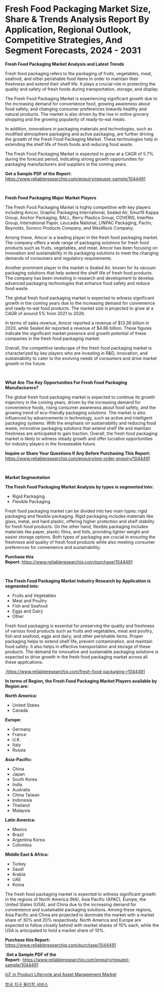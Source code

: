 <p><h1>Fresh Food Packaging Market Size, Share & Trends Analysis Report By Application, Regional Outlook, Competitive Strategies, And Segment Forecasts, 2024 - 2031</h1></p><p><strong>Fresh Food Packaging Market Analysis and Latest Trends</strong></p>
<p><p>Fresh food packaging refers to the packaging of fruits, vegetables, meat, seafood, and other perishable food items in order to maintain their freshness and extend their shelf life. It plays a crucial role in protecting the quality and safety of fresh foods during transportation, storage, and display.</p><p>The Fresh Food Packaging Market is experiencing significant growth due to the increasing demand for convenience food, growing awareness about food safety, and changing consumer preferences towards healthy and natural products. The market is also driven by the rise in online grocery shopping and the growing popularity of ready-to-eat meals.</p><p>In addition, innovations in packaging materials and technologies, such as modified atmosphere packaging and active packaging, are further driving the growth of the Fresh Food Packaging Market. These technologies help in extending the shelf life of fresh foods and reducing food waste.</p><p>The Fresh Food Packaging Market is expected to grow at a CAGR of 5.7% during the forecast period, indicating strong growth opportunities for packaging manufacturers and suppliers in the coming years.</p></p>
<p><strong>Get a Sample PDF of the Report:&nbsp;</strong> <a href="https://www.reliableresearchiq.com/enquiry/request-sample/1044491">https://www.reliableresearchiq.com/enquiry/request-sample/1044491</a></p>
<p>&nbsp;</p>
<p><strong>Fresh Food Packaging Major Market Players</strong></p>
<p><p>The Fresh Food Packaging Market is highly competitive with key players including Amcor, Graphic Packaging International, Sealed Air, Smurfit Kappa Group, Anchor Packaging, BALL, Berry Plastics Group, COVERIS, Interflex Group, International Paper, Leucadia National, LINPAC Packaging, Pactiv, Reynolds, Sonoco Products Company, and WestRock Company. </p><p>Among these, Amcor is a leading player in the fresh food packaging market. The company offers a wide range of packaging solutions for fresh food products such as fruits, vegetables, and meat. Amcor has been focusing on innovation and sustainability in its packaging solutions to meet the changing demands of consumers and regulatory requirements.</p><p>Another prominent player in the market is Sealed Air, known for its vacuum packaging solutions that help extend the shelf life of fresh food products. The company has been investing in research and development to develop advanced packaging technologies that enhance food safety and reduce food waste.</p><p>The global fresh food packaging market is expected to witness significant growth in the coming years due to the increasing demand for convenience and ready-to-eat food products. The market size is projected to grow at a CAGR of around 5% from 2021 to 2026.</p><p>In terms of sales revenue, Amcor reported a revenue of $13.36 billion in 2020, while Sealed Air reported a revenue of $4.86 billion. These figures indicate the significant market presence and growth potential of these companies in the fresh food packaging market.</p><p>Overall, the competitive landscape of the fresh food packaging market is characterized by key players who are investing in R&D, innovation, and sustainability to cater to the evolving needs of consumers and drive market growth in the future.</p></p>
<p>&nbsp;</p>
<p><strong>What Are The Key Opportunities For Fresh Food Packaging Manufacturers?</strong></p>
<p><p>The global fresh food packaging market is expected to continue its growth trajectory in the coming years, driven by the increasing demand for convenience foods, rising consumer awareness about food safety, and the growing trend of eco-friendly packaging solutions. The market is also influenced by advancements in technology, such as active and intelligent packaging systems. With the emphasis on sustainability and reducing food waste, innovative packaging solutions that extend shelf life and maintain freshness are anticipated to gain traction. Overall, the fresh food packaging market is likely to witness steady growth and offer lucrative opportunities for industry players in the foreseeable future.</p></p>
<p><strong>Inquire or Share Your Questions If Any Before Purchasing This Report:</strong> <a href="https://www.reliableresearchiq.com/enquiry/pre-order-enquiry/1044491">https://www.reliableresearchiq.com/enquiry/pre-order-enquiry/1044491</a></p>
<p>&nbsp;</p>
<p><strong>Market Segmentation</strong></p>
<p><strong>The Fresh Food Packaging Market Analysis by types is segmented into:</strong></p>
<p><ul><li>Rigid Packaging</li><li>Flexible Packaging</li></ul></p>
<p><p>Fresh food packaging market can be divided into two main types: rigid packaging and flexible packaging. Rigid packaging includes materials like glass, metal, and hard plastic, offering higher protection and shelf stability for fresh food products. On the other hand, flexible packaging includes materials like paper, plastic films, and foils, providing lighter weight and easier storage options. Both types of packaging are crucial in ensuring the freshness and quality of fresh food products while also meeting consumer preferences for convenience and sustainability.</p></p>
<p><strong>Purchase this Report:&nbsp;</strong><a href="https://www.reliableresearchiq.com/purchase/1044491">https://www.reliableresearchiq.com/purchase/1044491</a></p>
<p>&nbsp;</p>
<p><strong>The Fresh Food Packaging Market Industry Research by Application is segmented into:</strong></p>
<p><ul><li>Fruits and Vegetables</li><li>Meat and Poultry</li><li>Fish and Seafood</li><li>Eggs and Dairy</li><li>Other</li></ul></p>
<p><p>Fresh food packaging is essential for preserving the quality and freshness of various food products such as fruits and vegetables, meat and poultry, fish and seafood, eggs and dairy, and other perishable items. Proper packaging helps to extend shelf life, prevent contamination, and maintain food safety. It also helps in effective transportation and storage of these products. The demand for innovative and sustainable packaging solutions is expected to drive growth in the fresh food packaging market across all these applications.</p></p>
<p><a href="https://www.reliableresearchiq.com/fresh-food-packaging-r1044491">&nbsp;https://www.reliableresearchiq.com/fresh-food-packaging-r1044491</a></p>
<p><strong>In terms of Region, the Fresh Food Packaging Market Players available by Region are:</strong></p>
<p>
    <p> <strong> North America: </strong>
        <ul>
            <li>United States</li>
            <li>Canada</li>
        </ul>
        </p> 
    <p> <strong> Europe: </strong>
        <ul>
            <li>Germany</li>
            <li>France</li>
            <li>U.K.</li>
            <li>Italy</li>
            <li>Russia</li>
        </ul>
        </p> 
    <p> <strong> Asia-Pacific: </strong>
        <ul>
            <li>China</li>
            <li>Japan</li>
            <li>South Korea</li>
            <li>India</li>
            <li>Australia</li>
            <li>China Taiwan</li>
            <li>Indonesia</li>
            <li>Thailand</li>
            <li>Malaysia</li>
        </ul>
        </p> 
    <p> <strong> Latin America: </strong>
        <ul>
            <li>Mexico</li>
            <li>Brazil</li>
            <li>Argentina Korea</li>
            <li>Colombia</li>
        </ul>
        </p> 
    <p> <strong> Middle East & Africa: </strong>
        <ul>
            <li>Turkey</li>
            <li>Saudi</li>
            <li>Arabia</li>
            <li>UAE</li>
            <li>Korea</li>
        </ul>
    </p>
    </p>
<p><p>The fresh food packaging market is expected to witness significant growth in the regions of North America (NA), Asia Pacific (APAC), Europe, the United States (USA), and China due to the increasing demand for convenience and sustainable packaging solutions. Among these regions, Asia Pacific and China are projected to dominate the market with a market share of 30% and 20% respectively. North America and Europe are expected to follow closely behind with market shares of 15% each, while the USA is anticipated to hold a market share of 10%.</p></p>
<p><strong>Purchase this Report: </strong><a href="https://www.reliableresearchiq.com/purchase/1044491">https://www.reliableresearchiq.com/purchase/1044491</a></p>
<p>&nbsp;<strong>Get a Sample PDF of the Report:&nbsp;&nbsp;</strong><a href="https://www.reliableresearchiq.com/enquiry/request-sample/1044491">https://www.reliableresearchiq.com/enquiry/request-sample/1044491</a></p>
<p><strong></strong></p>
<p><p><a href="https://github.com/elizabethdagraca/Market-Research-Report-List-4/blob/main/iot-in-product-lifecycle-and-asset-management-market.md">IoT in Product Lifecycle and Asset Management Market</a></p><p><a href="https://github.com/victorsharp87978/Market-Research-Report-List-2/blob/main/806905383543.md">항공 지구 물리학 서비스</a></p></p>